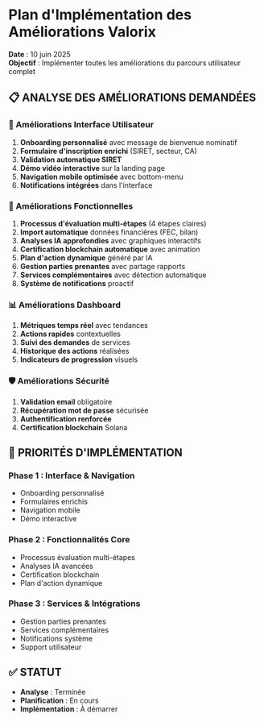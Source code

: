 # Plan d'Implémentation des Améliorations Valorix

**Date** : 10 juin 2025  
**Objectif** : Implémenter toutes les améliorations du parcours utilisateur complet

## 📋 **ANALYSE DES AMÉLIORATIONS DEMANDÉES**

### **🎯 Améliorations Interface Utilisateur**
1. **Onboarding personnalisé** avec message de bienvenue nominatif
2. **Formulaire d'inscription enrichi** (SIRET, secteur, CA)
3. **Validation automatique SIRET** 
4. **Démo vidéo interactive** sur la landing page
5. **Navigation mobile optimisée** avec bottom-menu
6. **Notifications intégrées** dans l'interface

### **🔧 Améliorations Fonctionnelles**
1. **Processus d'évaluation multi-étapes** (4 étapes claires)
2. **Import automatique** données financières (FEC, bilan)
3. **Analyses IA approfondies** avec graphiques interactifs
4. **Certification blockchain automatique** avec animation
5. **Plan d'action dynamique** généré par IA
6. **Gestion parties prenantes** avec partage rapports
7. **Services complémentaires** avec détection automatique
8. **Système de notifications** proactif

### **📊 Améliorations Dashboard**
1. **Métriques temps réel** avec tendances
2. **Actions rapides** contextuelles
3. **Suivi des demandes** de services
4. **Historique des actions** réalisées
5. **Indicateurs de progression** visuels

### **🛡️ Améliorations Sécurité**
1. **Validation email** obligatoire
2. **Récupération mot de passe** sécurisée
3. **Authentification renforcée**
4. **Certification blockchain** Solana

## 🚀 **PRIORITÉS D'IMPLÉMENTATION**

### **Phase 1 : Interface & Navigation**
- Onboarding personnalisé
- Formulaires enrichis
- Navigation mobile
- Démo interactive

### **Phase 2 : Fonctionnalités Core**
- Processus évaluation multi-étapes
- Analyses IA avancées
- Certification blockchain
- Plan d'action dynamique

### **Phase 3 : Services & Intégrations**
- Gestion parties prenantes
- Services complémentaires
- Notifications système
- Support utilisateur

## ✅ **STATUT**
- **Analyse** : Terminée
- **Planification** : En cours
- **Implémentation** : À démarrer

